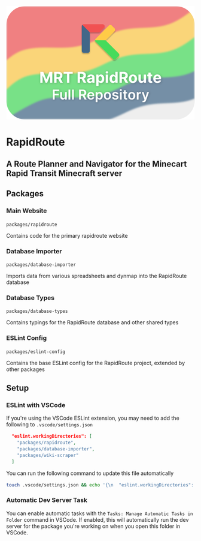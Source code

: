 <img src="./packages/rapidroute/src/images/global/base_graphic.svg">

# RapidRoute

## A Route Planner and Navigator for the Minecart Rapid Transit Minecraft server

## Packages

### Main Website

`packages/rapidroute`

Contains code for the primary rapidroute website

### Database Importer

`packages/database-importer`

Imports data from various spreadsheets and dynmap into the RapidRoute database

### Database Types

`packages/database-types`

Contains typings for the RapidRoute database and other shared types

### ESLint Config

`packages/eslint-config`

Contains the base ESLint config for the RapidRoute project, extended by other packages

## Setup

### ESLint with VSCode

If you're using the VSCode ESLint extension, you may need to add the following to `.vscode/settings.json`

```json
  "eslint.workingDirectories": [
    "packages/rapidroute",
    "packages/database-importer",
    "packages/wiki-scraper"
  ]
```

You can run the following command to update this file automatically

```bash
touch .vscode/settings.json && echo '{\n  "eslint.workingDirectories": [\n    "packages/rapidroute",\n    "packages/database-importer",\n    "packages/wiki-scraper"\n  ]\n}' > .vscode/settings.json
```

### Automatic Dev Server Task

You can enable automatic tasks with the `Tasks: Manage Automatic Tasks in Folder` command in VSCode. If enabled, this will automatically run the dev server for the package you're working on when you open this folder in VSCode.
